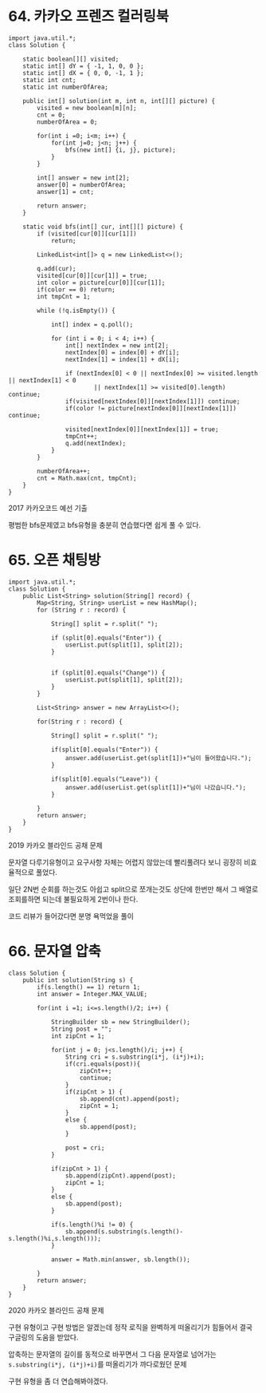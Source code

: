 # 64. 카카오 프렌즈 컬러링북
    import java.util.*;
    class Solution {
        
        static boolean[][] visited;
    	static int[] dY = { -1, 1, 0, 0 };
    	static int[] dX = { 0, 0, -1, 1 };
    	static int cnt;
    	static int numberOfArea;
    	
        public int[] solution(int m, int n, int[][] picture) {
    		visited = new boolean[m][n];
            cnt = 0;
            numberOfArea = 0;
            
    		for(int i =0; i<m; i++) {
    			for(int j=0; j<n; j++) {
    				bfs(new int[] {i, j}, picture);
    			}
    		}
    		
            int[] answer = new int[2];
    		answer[0] = numberOfArea;
    		answer[1] = cnt;
    		
            return answer;
        }
        
        static void bfs(int[] cur, int[][] picture) {
    		if (visited[cur[0]][cur[1]])
    			return;
    		
    		LinkedList<int[]> q = new LinkedList<>();
    
    		q.add(cur);
    		visited[cur[0]][cur[1]] = true;
    		int color = picture[cur[0]][cur[1]];
    		if(color == 0) return;
    		int tmpCnt = 1;
    		
    		while (!q.isEmpty()) {
    
    			int[] index = q.poll();
    			
    			for (int i = 0; i < 4; i++) {
    				int[] nextIndex = new int[2];
    				nextIndex[0] = index[0] + dY[i];
    				nextIndex[1] = index[1] + dX[i];
    
    				if (nextIndex[0] < 0 || nextIndex[0] >= visited.length || nextIndex[1] < 0
    						|| nextIndex[1] >= visited[0].length) continue;
    				if(visited[nextIndex[0]][nextIndex[1]]) continue;
    				if(color != picture[nextIndex[0]][nextIndex[1]]) continue;
    				
    				visited[nextIndex[0]][nextIndex[1]] = true;
    				tmpCnt++;
    				q.add(nextIndex);
    			}
    		}
    
    		numberOfArea++;
    		cnt = Math.max(cnt, tmpCnt);
    	}
    }
    

2017 카카오코드 예선 기출

평범한 bfs문제였고 bfs유형을 충분히 연습했다면 쉽게 풀 수 있다.


# 65. 오픈 채팅방

    import java.util.*;
    class Solution {
        public List<String> solution(String[] record) {
            Map<String, String> userList = new HashMap();
    		for (String r : record) {
    
    			String[] split = r.split(" ");
                
                if (split[0].equals("Enter")) {
    				userList.put(split[1], split[2]);
    			}
    
    
    			if (split[0].equals("Change")) {
    				userList.put(split[1], split[2]);
    			}
    		}
    
    		List<String> answer = new ArrayList<>();
    		
    		for(String r : record) {
    			
    			String[] split = r.split(" ");
    			
    			if(split[0].equals("Enter")) {
    				answer.add(userList.get(split[1])+"님이 들어왔습니다.");
    			}
    			
    			if(split[0].equals("Leave")) {
    				answer.add(userList.get(split[1])+"님이 나갔습니다.");
    			}
    			
    		}
            return answer;
        }
    }
    

2019 카카오 블라인드 공채 문제

문자열 다루기유형이고 요구사항 자체는 어렵지 않았는데 빨리풀려다 보니 굉장히 비효율적으로 풀었다.

일단 2N번 순회를 하는것도 아쉽고 split으로 쪼개는것도 상단에 한번만 해서 그 배열로 조회를하면 되는데 불필요하게 2번이나 한다.

코드 리뷰가 들어갔다면 분명 욕먹었을 풀이


# 66. 문자열 압축

    class Solution {
        public int solution(String s) {
            if(s.length() == 1) return 1;
    	    int answer = Integer.MAX_VALUE;
            
    		for(int i =1; i<=s.length()/2; i++) {
    			
    			StringBuilder sb = new StringBuilder();
    			String post = "";
    			int zipCnt = 1;
    			
    			for(int j = 0; j<s.length()/i; j++) {
    				String cri = s.substring(i*j, (i*j)+i);
    				if(cri.equals(post)){
    					zipCnt++;
    					continue;
    				}
    				if(zipCnt > 1) {
    					sb.append(cnt).append(post);
    					zipCnt = 1;
    				}
    				else {
    					sb.append(post);
    				}
    				
    				post = cri;	
    			}
    			
    			if(zipCnt > 1) {
    				sb.append(zipCnt).append(post);
    				zipCnt = 1;
    			}
    			else {
    				sb.append(post);
    			}
    
    			if(s.length()%i != 0) {
    				sb.append(s.substring(s.length()-s.length()%i,s.length()));
    			}
    			
    			answer = Math.min(answer, sb.length());
    						
    		}
            return answer;
        }
    }
    
2020 카카오 블라인드 공채 문제

구현 유형이고 구현 방법은 알겠는데 정작 로직을 완벽하게 떠올리기가 힘들어서 결국 구글링의 도움을 받았다.

압축하는 문자열의 길이를 동적으로 바꾸면서 그 다음 문자열로 넘어가는`s.substring(i*j, (i*j)+i)`를 떠올리기가 까다로웠던 문제

구현 유형을 좀 더 연습해봐야겠다.
